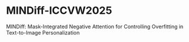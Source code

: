 # MINDiff-ICCVW2025
MINDiff: Mask-Integrated Negative Attention for Controlling Overfitting in Text-to-Image Personalization
